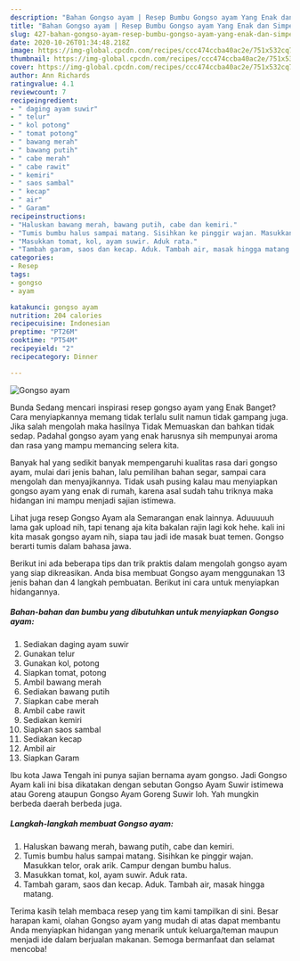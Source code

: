 ```yaml
---
description: "Bahan Gongso ayam | Resep Bumbu Gongso ayam Yang Enak dan Simpel"
title: "Bahan Gongso ayam | Resep Bumbu Gongso ayam Yang Enak dan Simpel"
slug: 427-bahan-gongso-ayam-resep-bumbu-gongso-ayam-yang-enak-dan-simpel
date: 2020-10-26T01:34:48.218Z
image: https://img-global.cpcdn.com/recipes/ccc474ccba40ac2e/751x532cq70/gongso-ayam-foto-resep-utama.jpg
thumbnail: https://img-global.cpcdn.com/recipes/ccc474ccba40ac2e/751x532cq70/gongso-ayam-foto-resep-utama.jpg
cover: https://img-global.cpcdn.com/recipes/ccc474ccba40ac2e/751x532cq70/gongso-ayam-foto-resep-utama.jpg
author: Ann Richards
ratingvalue: 4.1
reviewcount: 7
recipeingredient:
- " daging ayam suwir"
- " telur"
- " kol potong"
- " tomat potong"
- " bawang merah"
- " bawang putih"
- " cabe merah"
- " cabe rawit"
- " kemiri"
- " saos sambal"
- " kecap"
- " air"
- " Garam"
recipeinstructions:
- "Haluskan bawang merah, bawang putih, cabe dan kemiri."
- "Tumis bumbu halus sampai matang. Sisihkan ke pinggir wajan. Masukkan telor, orak arik. Campur dengan bumbu halus."
- "Masukkan tomat, kol, ayam suwir. Aduk rata."
- "Tambah garam, saos dan kecap. Aduk. Tambah air, masak hingga matang."
categories:
- Resep
tags:
- gongso
- ayam

katakunci: gongso ayam 
nutrition: 204 calories
recipecuisine: Indonesian
preptime: "PT26M"
cooktime: "PT54M"
recipeyield: "2"
recipecategory: Dinner

---
```



![Gongso ayam](https://img-global.cpcdn.com/recipes/ccc474ccba40ac2e/751x532cq70/gongso-ayam-foto-resep-utama.jpg)

Bunda Sedang mencari inspirasi resep gongso ayam yang Enak Banget? Cara menyiapkannya memang tidak terlalu sulit namun tidak gampang juga. Jika salah mengolah maka hasilnya Tidak Memuaskan dan bahkan tidak sedap. Padahal gongso ayam yang enak harusnya sih mempunyai aroma dan rasa yang mampu memancing selera kita.

Banyak hal yang sedikit banyak mempengaruhi kualitas rasa dari gongso ayam, mulai dari jenis bahan, lalu pemilihan bahan segar, sampai cara mengolah dan menyajikannya. Tidak usah pusing kalau mau menyiapkan gongso ayam yang enak di rumah, karena asal sudah tahu triknya maka hidangan ini mampu menjadi sajian istimewa.

Lihat juga resep Gongso Ayam ala Semarangan enak lainnya. Aduuuuuh lama gak upload nih, tapi tenang aja kita bakalan rajin lagi kok hehe. kali ini kita masak gongso ayam nih, siapa tau jadi ide masak buat temen. Gongso berarti tumis dalam bahasa jawa.


Berikut ini ada beberapa tips dan trik praktis dalam mengolah gongso ayam yang siap dikreasikan. Anda bisa membuat Gongso ayam menggunakan 13 jenis bahan dan 4 langkah pembuatan. Berikut ini cara untuk menyiapkan hidangannya.

<!--inarticleads1-->

##### Bahan-bahan dan bumbu yang dibutuhkan untuk menyiapkan Gongso ayam:

1. Sediakan  daging ayam suwir
1. Gunakan  telur
1. Gunakan  kol, potong
1. Siapkan  tomat, potong
1. Ambil  bawang merah
1. Sediakan  bawang putih
1. Siapkan  cabe merah
1. Ambil  cabe rawit
1. Sediakan  kemiri
1. Siapkan  saos sambal
1. Sediakan  kecap
1. Ambil  air
1. Siapkan  Garam


Ibu kota Jawa Tengah ini punya sajian bernama ayam gongso. Jadi Gongso Ayam kali ini bisa dikatakan dengan sebutan Gongso Ayam Suwir istimewa atau Goreng ataupun Gongso Ayam Goreng Suwir loh. Yah mungkin berbeda daerah berbeda juga. 

<!--inarticleads2-->

##### Langkah-langkah membuat Gongso ayam:

1. Haluskan bawang merah, bawang putih, cabe dan kemiri.
1. Tumis bumbu halus sampai matang. Sisihkan ke pinggir wajan. Masukkan telor, orak arik. Campur dengan bumbu halus.
1. Masukkan tomat, kol, ayam suwir. Aduk rata.
1. Tambah garam, saos dan kecap. Aduk. Tambah air, masak hingga matang.




Terima kasih telah membaca resep yang tim kami tampilkan di sini. Besar harapan kami, olahan Gongso ayam yang mudah di atas dapat membantu Anda menyiapkan hidangan yang menarik untuk keluarga/teman maupun menjadi ide dalam berjualan makanan. Semoga bermanfaat dan selamat mencoba!
